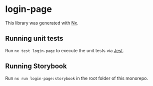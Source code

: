 # login-page

This library was generated with [Nx](https://nx.dev).

## Running unit tests

Run `nx test login-page` to execute the unit tests via [Jest](https://jestjs.io).

## Running Storybook

Run `nx run login-page:storybook` in the root folder of this monorepo.
